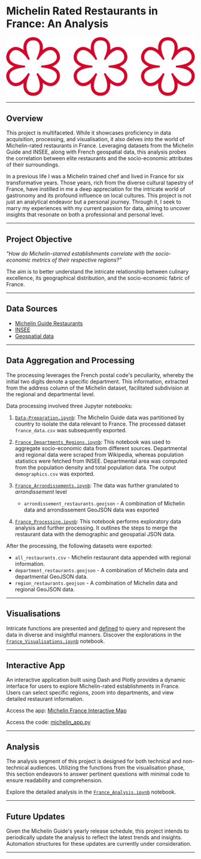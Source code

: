# Michelin Rated Restaurants in France: An Analysis
![Michelin Star](Images/Etoile_Michelin.svg)

---

## Overview
This project is multifaceted. While it showcases proficiency in data acquisition, processing, and visualisation, it also delves into the world of Michelin-rated restaurants in France. Leveraging datasets from the Michelin Guide and INSEE, along with French geospatial data, this analysis probes the correlation between elite restaurants and the socio-economic attributes of their surroundings.

In a previous life I was a Michelin trained chef and lived in France for six transformative years. Those years, rich from the diverse cultural tapestry of France, have instilled in me a deep appreciation for the intricate world of gastronomy and its profound influence on local cultures. This project is not just an analytical endeavor but a personal journey. Through it, I seek to marry my experiences with my current passion for data, aiming to uncover insights that resonate on both a professional and personal level.


---

## Project Objective
*"How do Michelin-starred establishments correlate with the socio-economic metrics of their respective regions?"* 

The aim is to better understand the intricate relationship between culinary excellence, its geographical distribution, and the socio-economic fabric of France.

---

## Data Sources
- [Michelin Guide Restaurants](https://www.kaggle.com/datasets/ngshiheng/michelin-guide-restaurants-2021)
- [INSEE](https://www.insee.fr/fr/accueil)
- [Geospatial data](https://france-geojson.gregoiredavid.fr)

---

## Data Aggregation and Processing
The processing leverages the French postal code's peculiarity, whereby the initial two digits denote a specific department. This information, extracted from the address column of the Michelin dataset, facilitated subdivision at the regional and departmental level.

Data processing involved three Jupyter notebooks:

1. [`Data-Preparation.ipynb`](Notebooks/Data-Preparation.ipynb): The Michelin Guide data was partitioned by country to isolate the data relevant to France. The processed dataset `france_data.csv` was subsequently exported.

2. [`France_Departments_Regions.ipynb`](Notebooks/France/France_Departments_Regions.ipynb): This notebook was used to aggregate socio-economic data from different sources. Departmental and regional data were scraped from Wikipedia, whereas population statistics were fetched from INSEE. Departmental area was computed from the population density and total population data. The output `demographics.csv` was exported.

3. [`France_Arrondissements.ipynb`](Notebooks/France/France_Arrondissements.ipynb): The data was further granulated to *arrondissement* level

   - `arrondissement_restaurants.geojson` - A combination of Michelin data and arrondissement GeoJSON data was exported

4. [`France_Processing.ipynb`](Notebooks/France/France_Processing.ipynb): This notebook performs exploratory data analysis and further processing. It outlines the steps to merge the restaurant data with the demographic and geospatial JSON data.

After the processing, the following datasets were exported:

- `all_restaurants.csv` - Michelin restaurant data appended with regional information.
- `department_restaurants.geojson` - A combination of Michelin data and departmental GeoJSON data.
- `region_restaurants.geojson` - A combination of Michelin data and regional GeoJSON data.

---

## Visualisations
Intricate functions are presented and [defined](Functions/functions_visualisation.py) to query and represent the data in diverse and insightful manners. Discover the explorations in the [`France_Visualisations.ipynb`](Notebooks/France/France_Visualisations.ipynb) notebook.

---

## Interactive App
An interactive application built using Dash and Plotly provides a dynamic interface for users to explore Michelin-rated establishments in France. Users can select specific regions, zoom into departments, and view detailed restaurant information.

Access the app: [Michelin France Interactive Map](https://michelin-france-2ed085da7e1c.herokuapp.com)

Access the code: [michelin_app.py](App/michelin_app.py)

---

## Analysis
The analysis segment of this project is designed for both technical and non-technical audiences. Utilizing the functions from the visualisation phase, this section endeavors to answer pertinent questions with minimal code to ensure readability and comprehension.

Explore the detailed analysis in the [`France_Analysis.ipynb`](Notebooks/France/France_Analysis.ipynb) notebook.

---

## Future Updates
Given the Michelin Guide's yearly release schedule, this project intends to periodically update the analysis to reflect the latest trends and insights. Automation structures for these updates are currently under consideration.

---

